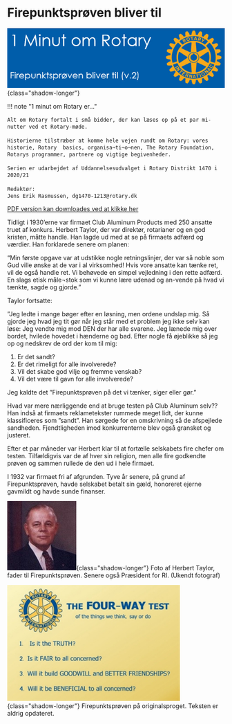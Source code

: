 # Firepunktsprøven bliver til

![4 punktsprøven](images/4punkt.jpg){class="shadow-longer"} 

!!! note "1 minut om Rotary er..."

    Alt om Rotary fortalt i små bidder, der kan læses op på et par mi-nutter ved et Rotary-møde.
    
    Historierne tilstræber at komme hele vejen rundt om Rotary: vores historie, Rotary  basics, organisa¬ti¬o¬nen, The Rotary Foundation, Rotarys programmer, partnere og vigtige begivenheder.
    
    Serien er udarbejdet af Uddannelsesudvalget i Rotary Distrikt 1470 i 2020/21
    
    Redaktør: 
    Jens Erik Rasmussen, dg1470-1213@rotary.dk


<a href=https://1minut.rotary.dk/pdf-versioner/1_minut_om_Rotary_Firepunktsproeven.pdf target=_blank>PDF version kan downloades ved at klikke her</a>


Tidligt i 1930’erne var firmaet Club Aluminum Products med 250 ansatte truet af konkurs. Herbert Taylor, der var direktør, rotarianer og en god kristen, måtte handle. Han lagde ud med at se på firmaets adfærd og værdier. Han forklarede senere om planen: 


“Min første opgave var at udstikke nogle retningslinjer, der var så noble som Gud ville ønske at de var i al virksomhed! Hvis vore ansatte kan tænke ret, vil de også handle ret. Vi behøvede en simpel vejledning i den rette adfærd. En slags etisk måle¬stok som vi kunne lære udenad og an-vende på hvad vi tænkte, sagde og gjorde.”


Taylor fortsatte: 


”Jeg ledte i mange bøger efter en løsning, men ordene undslap mig. Så gjorde jeg hvad jeg tit gør når jeg står med et problem jeg ikke selv kan løse: Jeg vendte mig mod DEN der har alle svarene. Jeg lænede mig over bordet, hvilede hovedet i hænderne og bad. Efter nogle få øjeblikke så jeg op og nedskrev de ord der kom til mig:


1.	Er det sandt?
2.	Er det rimeligt for alle involverede?
3.	Vil det skabe god vilje og fremme venskab?
4.	Vil det være til gavn for alle involverede?


Jeg kaldte det ”Firepunktsprøven på det vi tænker, siger eller gør.”


Hvad var mere nærliggende end at bruge testen på Club Aluminum selv?? Han indså at firmaets reklametekster rummede meget lidt, der kunne klassificeres som ”sandt”. Han sørgede for en omskrivning så de afspejlede sandheden. Fjendtligheden imod konkurrenterne blev også gransket og justeret.


Efter et par måneder var Herbert klar til at fortælle selskabets fire chefer om testen. Tilfældigvis var de af hver sin religion, men alle fire godkendte prøven og sammen rullede de den ud i hele firmaet. 


I 1932 var firmaet fri af afgrunden. Tyve år senere, på grund af Firepunktsprøven, havde selskabet betalt sin gæld, honoreret ejerne gavmildt og havde sunde finanser.


![Herberg Taylor](images/Herbert-Taylor.jpg){class="shadow-longer"} 
Foto af Herbert Taylor, fader til Firepunktsprøven. Senere også Præsident for RI. (Ukendt fotograf)


![4 punkt](images/4punktbillede.jpg){class="shadow-longer"} 
Firepunktsprøven på originalsproget. Teksten er aldrig opdateret.